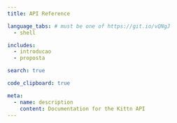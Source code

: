 ```yaml
---
title: API Reference

language_tabs: # must be one of https://git.io/vQNgJ
  - shell

includes:
  - introducao
  - proposta

search: true

code_clipboard: true

meta:
  - name: description
    content: Documentation for the Kittn API
---
```

